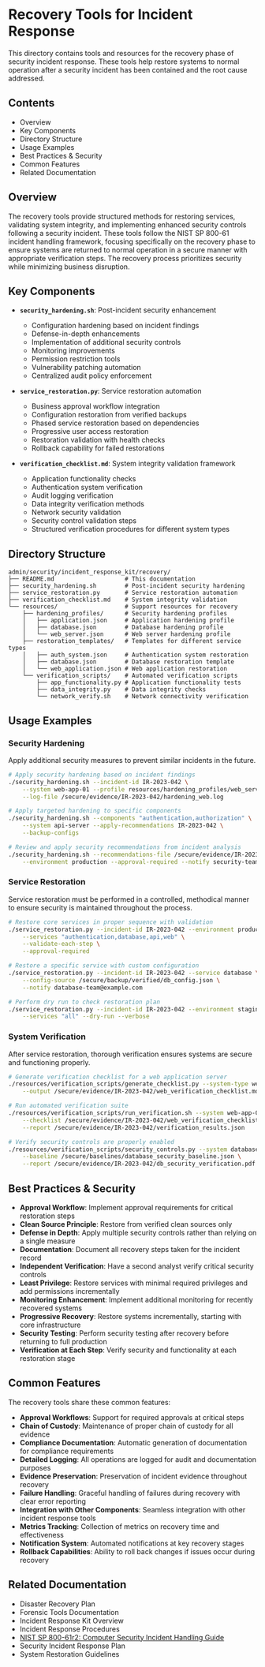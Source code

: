 # Recovery Tools for Incident Response

This directory contains tools and resources for the recovery phase of security incident response. These tools help restore systems to normal operation after a security incident has been contained and the root cause addressed.

## Contents

- Overview
- Key Components
- Directory Structure
- Usage Examples
- Best Practices & Security
- Common Features
- Related Documentation

## Overview

The recovery tools provide structured methods for restoring services, validating system integrity, and implementing enhanced security controls following a security incident. These tools follow the NIST SP 800-61 incident handling framework, focusing specifically on the recovery phase to ensure systems are returned to normal operation in a secure manner with appropriate verification steps. The recovery process prioritizes security while minimizing business disruption.

## Key Components

- **`security_hardening.sh`**: Post-incident security enhancement
  - Configuration hardening based on incident findings
  - Defense-in-depth enhancements
  - Implementation of additional security controls
  - Monitoring improvements
  - Permission restriction tools
  - Vulnerability patching automation
  - Centralized audit policy enforcement

- **`service_restoration.py`**: Service restoration automation
  - Business approval workflow integration
  - Configuration restoration from verified backups
  - Phased service restoration based on dependencies
  - Progressive user access restoration
  - Restoration validation with health checks
  - Rollback capability for failed restorations

- **`verification_checklist.md`**: System integrity validation framework
  - Application functionality checks
  - Authentication system verification
  - Audit logging verification
  - Data integrity verification methods
  - Network security validation
  - Security control validation steps
  - Structured verification procedures for different system types

## Directory Structure

```plaintext
admin/security/incident_response_kit/recovery/
├── README.md                    # This documentation
├── security_hardening.sh        # Post-incident security hardening
├── service_restoration.py       # Service restoration automation
├── verification_checklist.md    # System integrity validation
└── resources/                   # Support resources for recovery
    ├── hardening_profiles/      # Security hardening profiles
    │   ├── application.json     # Application hardening profile
    │   ├── database.json        # Database hardening profile
    │   └── web_server.json      # Web server hardening profile
    ├── restoration_templates/   # Templates for different service types
    │   ├── auth_system.json     # Authentication system restoration
    │   ├── database.json        # Database restoration template
    │   └── web_application.json # Web application restoration
    └── verification_scripts/    # Automated verification scripts
        ├── app_functionality.py # Application functionality tests
        ├── data_integrity.py    # Data integrity checks
        └── network_verify.sh    # Network connectivity verification
```

## Usage Examples

### Security Hardening

Apply additional security measures to prevent similar incidents in the future.

```bash
# Apply security hardening based on incident findings
./security_hardening.sh --incident-id IR-2023-042 \
    --system web-app-01 --profile resources/hardening_profiles/web_server.json \
    --log-file /secure/evidence/IR-2023-042/hardening_web.log

# Apply targeted hardening to specific components
./security_hardening.sh --components "authentication,authorization" \
    --system api-server --apply-recommendations IR-2023-042 \
    --backup-configs

# Review and apply security recommendations from incident analysis
./security_hardening.sh --recommendations-file /secure/evidence/IR-2023-042/security_recommendations.json \
    --environment production --approval-required --notify security-team@example.com
```

### Service Restoration

Service restoration must be performed in a controlled, methodical manner to ensure security is maintained throughout the process.

```bash
# Restore core services in proper sequence with validation
./service_restoration.py --incident-id IR-2023-042 --environment production \
    --services "authentication,database,api,web" \
    --validate-each-step \
    --approval-required

# Restore a specific service with custom configuration
./service_restoration.py --incident-id IR-2023-042 --service database \
    --config-source /secure/backup/verified/db_config.json \
    --notify database-team@example.com

# Perform dry run to check restoration plan
./service_restoration.py --incident-id IR-2023-042 --environment staging \
    --services "all" --dry-run --verbose
```

### System Verification

After service restoration, thorough verification ensures systems are secure and functioning properly.

```bash
# Generate verification checklist for a web application server
./resources/verification_scripts/generate_checklist.py --system-type web-server \
    --output /secure/evidence/IR-2023-042/web_verification_checklist.md

# Run automated verification suite
./resources/verification_scripts/run_verification.sh --system web-app-01 \
    --checklist /secure/evidence/IR-2023-042/web_verification_checklist.md \
    --report /secure/evidence/IR-2023-042/verification_results.json

# Verify security controls are properly enabled
./resources/verification_scripts/security_controls.py --system database-01 \
    --baseline /secure/baselines/database_security_baseline.json \
    --report /secure/evidence/IR-2023-042/db_security_verification.pdf
```

## Best Practices & Security

- **Approval Workflow**: Implement approval requirements for critical restoration steps
- **Clean Source Principle**: Restore from verified clean sources only
- **Defense in Depth**: Apply multiple security controls rather than relying on a single measure
- **Documentation**: Document all recovery steps taken for the incident record
- **Independent Verification**: Have a second analyst verify critical security controls
- **Least Privilege**: Restore services with minimal required privileges and add permissions incrementally
- **Monitoring Enhancement**: Implement additional monitoring for recently recovered systems
- **Progressive Recovery**: Restore systems incrementally, starting with core infrastructure
- **Security Testing**: Perform security testing after recovery before returning to full production
- **Verification at Each Step**: Verify security and functionality at each restoration stage

## Common Features

The recovery tools share these common features:

- **Approval Workflows**: Support for required approvals at critical steps
- **Chain of Custody**: Maintenance of proper chain of custody for all evidence
- **Compliance Documentation**: Automatic generation of documentation for compliance requirements
- **Detailed Logging**: All operations are logged for audit and documentation purposes
- **Evidence Preservation**: Preservation of incident evidence throughout recovery
- **Failure Handling**: Graceful handling of failures during recovery with clear error reporting
- **Integration with Other Components**: Seamless integration with other incident response tools
- **Metrics Tracking**: Collection of metrics on recovery time and effectiveness
- **Notification System**: Automated notifications at key recovery stages
- **Rollback Capabilities**: Ability to roll back changes if issues occur during recovery

## Related Documentation

- Disaster Recovery Plan
- Forensic Tools Documentation
- Incident Response Kit Overview
- Incident Response Procedures
- [NIST SP 800-61r2: Computer Security Incident Handling Guide](https://csrc.nist.gov/publications/detail/sp/800-61/rev-2/final)
- Security Incident Response Plan
- System Restoration Guidelines
